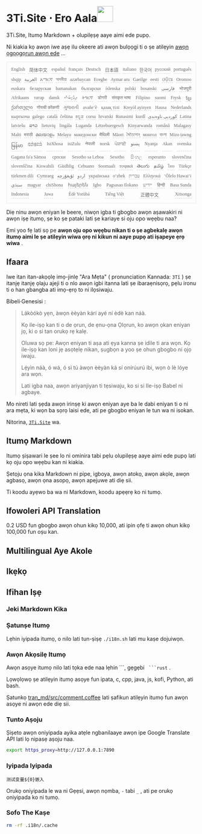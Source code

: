 <h1 style="justify-content:space-between">3Ti.Site ⋅ Ero Aala<img src="//i-01.eu.org/3Ti/logo.svg" style="user-select:none;margin-top:-1px;width:42px"></h1>

3Ti.Site, Itumọ Markdown + olupilẹṣẹ aaye aimi ede pupọ.

Ni kiakia kọ awọn iwe aṣẹ ilu okeere ati awọn bulọọgi ti o ṣe atilẹyin [awọn ọgọọgọrun awọn ede](https://github.com/i18n-site/node/blob/main/lang/src/index.js) …

<pre class="langli" style="display:flex;flex-wrap:wrap;background:transparent;border:1px solid #eee;font-size:12px;box-shadow:0 0 3px inset #eee;padding:12px 5px 4px 12px;justify-content:space-between;"><style>pre.langli i{font-weight:300;font-family:s;margin-right:7px;margin-bottom:8px;font-style:normal;color:#666;border-bottom:1px dashed #ccc;}</style><i>English</i><i> 简体中文 </i><i>español</i><i>français</i><i>Deutsch</i><i> 日本語 </i><i>italiano</i><i>한국어</i><i>русский</i><i>português</i><i>shqip</i><i>‫العربية‬</i><i>አማርኛ</i><i>অসমীয়া</i><i>azərbaycan</i><i>Eʋegbe</i><i>Aymar aru</i><i>Gaeilge</i><i>eesti</i><i>ଓଡ଼ିଆ</i><i>Oromoo</i><i>euskara</i><i>беларуская</i><i>bamanakan</i><i>български</i><i>íslenska</i><i>polski</i><i>bosanski</i><i>‫فارسی‬</i><i>भोजपुरी</i><i>Afrikaans</i><i>татар</i><i>dansk</i><i>‫ދިވެހިބަސް‬</i><i>ትግርኛ</i><i>डोगरी</i><i>संस्कृत भाषा</i><i>Filipino</i><i>suomi</i><i>Frysk</i><i>ខ្មែរ</i><i>ქართული</i><i>गोंयची कोंकणी</i><i>ગુજરાતી</i><i>avañe’ẽ</i><i>қазақ тілі</i><i>Kreyòl ayisyen</i><i>Hausa</i><i>Nederlands</i><i>кыргызча</i><i>galego</i><i>català</i><i>čeština</i><i>ಕನ್ನಡ</i><i>corsu</i><i>hrvatski</i><i>Runasimi</i><i>kurdî</i><i>‫کوردیی ناوەندی‬</i><i>Latina</i><i>latviešu</i><i>ລາວ</i><i>lietuvių</i><i>lingála</i><i>Luganda</i><i>Lëtzebuergesch</i><i>Kinyarwanda</i><i>română</i><i>Malagasy</i><i>Malti</i><i>मराठी</i><i>മലയാളം</i><i>Melayu</i><i>македонски</i><i>मैथिली</i><i>Māori</i><i>মৈতৈলোন্</i><i>монгол</i><i>বাংলা</i><i>Mizo ṭawng</i><i>မြန်မာ</i><i>𞄀𞄄𞄰𞄩𞄍𞄜𞄰</i><i>IsiXhosa</i><i>isiZulu</i><i>नेपाली</i><i>norsk</i><i>ਪੰਜਾਬੀ</i><i>‫پښتو‬</i><i>Nyanja</i><i>Akan</i><i>svenska</i><i>Gagana fa'a Sāmoa</i><i>српски</i><i>Sesotho sa Leboa</i><i>Sesotho</i><i>සිංහල</i><i>esperanto</i><i>slovenčina</i><i>slovenščina</i><i>Kiswahili</i><i>Gàidhlig</i><i>Cebuano</i><i>Soomaali</i><i>тоҷикӣ</i><i>తెలుగు</i><i>தமிழ்</i><i>ไทย</i><i>Türkçe</i><i>türkmen dili</i><i>Cymraeg</i><i>‫ئۇيغۇرچە‬</i><i>‫اردو‬</i><i>українська</i><i>o‘zbek</i><i>‫עברית‬</i><i>Ελληνικά</i><i>ʻŌlelo Hawaiʻi</i><i>‫سنڌي‬</i><i>magyar</i><i>chiShona</i><i>հայերեն</i><i>Igbo</i><i>Pagsasao Ilokano</i><i>‫ייִדיש‬</i><i>हिन्दी</i><i>Basa Sunda</i><i>Indonesia</i><i>Jawa</i><i>Èdè Yorùbá</i><i>Tiếng Việt</i><i> 正體中文 </i><i>Xitsonga</i></pre>

Diẹ ninu awọn eniyan le beere, niwọn igba ti gbogbo awọn aṣawakiri ni awọn iṣẹ itumọ, ṣe ko ṣe pataki lati ṣe kariaye si oju opo wẹẹbu naa?

Emi yoo fẹ lati sọ pe **awọn oju opo wẹẹbu nikan ti o ṣe agbekalẹ awọn itumọ aimi le ṣe atilẹyin wiwa ọrọ ni kikun ni aaye pupọ ati iṣapeye ẹrọ wiwa** .

## Ifaara

Iwe itan itan-akọọlẹ imọ-jinlẹ &quot;Ara Mẹta&quot; ( pronunciation Kannada: `3Tǐ` ) ṣe itanjẹ itanjẹ ọlaju ajeji ti o nlo awọn igbi itanna lati ṣe ibaraẹnisọrọ, pẹlu ironu ti o han gbangba ati imọ-ẹrọ to ni ilọsiwaju.

Bibeli·Genesisi :

> Lákòókò yẹn, àwọn èèyàn kárí ayé ní èdè kan náà.
>
> Kọ ile-iṣọ kan ti o de ọrun, de ẹnu-ọna Ọlọrun, ko awọn ọkan eniyan jọ, ki o si tan orukọ rẹ kalẹ.
>
> Oluwa sọ pe: Awọn eniyan ti aṣa ati ẹya kanna ṣe idile ti ara wọn. Kọ ile-iṣọ kan loni jẹ asọtẹlẹ nikan, ṣugbọn a yoo ṣe ohun gbogbo ni ọjọ iwaju.
>
> Lẹ́yìn náà, ó wá, ó sì tú àwọn èèyàn ká sí onírúurú ibi, wọn ò lè lóye ara wọn.
>
> Lati igba naa, awọn ariyanjiyan ti tẹsiwaju, ko si si Ile-iṣọ Babel ni agbaye.

Mo nireti lati ṣẹda awọn irinṣẹ ki awọn eniyan aye ba le dabi eniyan ti o ni ara mẹta, ki wọn ba sọrọ laisi ede, ati pe gbogbo eniyan le tun wa ni isokan.

Nitorina, [`3Ti.Site`](//3Ti.Site) wa.

## Itumọ Markdown

Itumọ ṣiṣawari le ṣee lo ni ominira tabi pẹlu olupilẹṣẹ aaye aimi ede pupọ lati kọ oju opo wẹẹbu kan ni kiakia.

Ṣetọju ọna kika Markdown ni pipe, igboya, awọn atokọ, awọn akọle, awọn agbasọ, awọn ọna asopọ, awọn apejuwe ati diẹ sii.

Ti koodu ayẹwo ba wa ni Markdown, koodu apẹẹrẹ ko ni tumọ.

## Ifowoleri API Translation

0.2 USD fun gbogbo awọn ohun kikọ 10,000, ati ipin ọfẹ ti awọn ohun kikọ 100,000 fun oṣu kan.

## Multilingual Aye Akole

## Ikẹkọ

## Ifihan Iṣẹ

### Jeki Markdown Kika

### Ṣatunṣe Itumọ

Lẹhin iyipada itumọ, o nilo lati tun-ṣiṣẹ `./i18n.sh` lati mu kaṣe dojuiwọn.

### Awọn Akọsilẹ Itumọ

Awọn asọye itumọ nilo lati tọka ede naa lẹhin \```, gẹgẹbi ` ```rust` .

Lọwọlọwọ ṣe atilẹyin itumọ asọye fun ipata, c, cpp, java, js, kofi, Python, ati bash.

Ṣatunkọ [tran_md/src/comment.coffee](https://github.com/i18n-site/node/blob/main/tran_md/src/comment.coffee) lati ṣafikun atilẹyin itumọ fun awọn asọye ni awọn ede diẹ sii.

### Tunto Aṣoju

Ṣiṣeto awọn oniyipada ayika atẹle ngbanilaaye awọn ipe Google Translate API lati lọ nipasẹ aṣoju naa.

```bash
export https_proxy=http://127.0.0.1:7890
```

### Iyipada Iyipada

```
测试变量${0}嵌入
```

Orukọ oniyipada le wa ni Gẹẹsi, awọn nọmba, `-` tabi `_` , ati pe orukọ oniyipada ko ni tumọ.

### Sofo The Kaṣe

```bash
rm -rf .i18n/.cache
```

